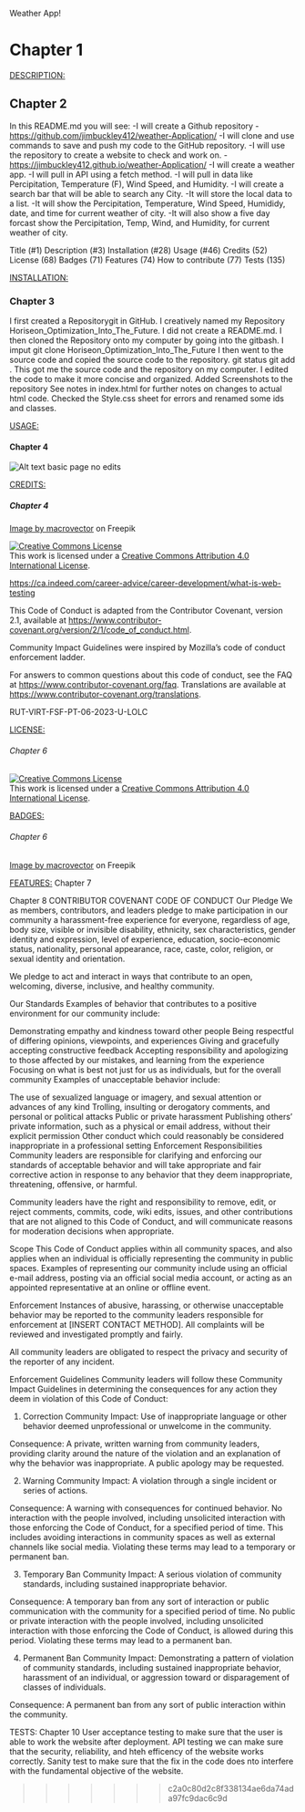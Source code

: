 Weather App! <h1 id="C1">Chapter 1</h1>

<DESCRIPTION:> <h2 id="C2">Chapter 2</h2>
In this README.md you will see:
-I will create a Github repository
    -https://github.com/jimbuckley412/weather-Application/
        -I will clone and use commands to save and push my code to the GitHub repository.
-I will use the repository to create a website to check and work on.
    -https://jimbuckley412.github.io/weather-Application/
-I will create a weather app.
-I will pull in API using a fetch method.
-I will pull in data like Percipitation, Temperature (F), Wind Speed, and Humidity.
-I will create a search bar that will be able to search any City.
-It will store the local data to a list.
-It will show the Percipitation, Temperature, Wind Speed, Humididy, date, and time for current weather of city.
-It will also show a five day forcast show the Percipitation, Temp, Wind, and Humidity, for current weather of city.

<TABLE OF CONTENTS:>
Title (#1)<a href="C1"><jump to Chapter 1></a>
Description (#3) <a href="C2"><jump to Chapter 2></a>
Installation (#28) <a href="C3"><jump to Chapter 3></a>
Usage (#46) <a href="C4"><jump to Chapter 4></a>
Credits (52) <a href="C5"><jump to Chapter 5></a>
License (68) <a href="C6"><jump to Chapter 6></a>
Badges (71) <a href="C7"><jump to Chapter 7></a>
Features (74) <a href="C8"><jump to Chapter 8></a>
How to contribute (77) <a href="C9"><jump to Chapter 9></a>
Tests (135) <a href="C10"><jump to Chapter 10></a>

<INSTALLATION:> <h3 id="C3">Chapter 3</h3>
I first created a Repositorygit in GitHub.
I creatively named my Repository Horiseon_Optimization_Into_The_Future.
I did not create a README.md.
I then cloned the Repository onto my computer by going into the gitbash.
I imput git clone Horiseon_Optimization_Into_The_Future
I then went to the source code and copied the source code to the repository.
git status
git add .
This got me the source code and the repository on my computer.
I edited the code to make it more concise and organized.
Added Screenshots to the repository
See notes in index.html for further notes on changes to actual html code.
Checked the Style.css sheet for errors and renamed some ids and classes.

<USAGE:> <h4 id="C4">Chapter 4</h4>
![Alt text](image.png)
basic page no edits


<CREDITS:> <h5 id="C5">Chapter 4</h5>
<a href="https://www.freepik.com/free-vector/vector-black-white-retro-stamps-badges-isolated_10704966.htm#query=website%20badge&position=1&from_view=keyword&track=ais">Image by macrovector</a> on Freepik

<a rel="license" href="http://creativecommons.org/licenses/by/4.0/"><img alt="Creative Commons License" style="border-width:0" src="https://i.creativecommons.org/l/by/4.0/88x31.png" /></a><br />This work is licensed under a <a rel="license" href="http://creativecommons.org/licenses/by/4.0/">Creative Commons Attribution 4.0 International License</a>.

https://ca.indeed.com/career-advice/career-development/what-is-web-testing

This Code of Conduct is adapted from the Contributor Covenant, version 2.1, available at https://www.contributor-covenant.org/version/2/1/code_of_conduct.html.

Community Impact Guidelines were inspired by Mozilla’s code of conduct enforcement ladder.

For answers to common questions about this code of conduct, see the FAQ at https://www.contributor-covenant.org/faq. Translations are available at https://www.contributor-covenant.org/translations.

RUT-VIRT-FSF-PT-06-2023-U-LOLC


<LICENSE:> <h6 id="C6">Chapter 6</h6>
<a rel="license" href="http://creativecommons.org/licenses/by/4.0/"><img alt="Creative Commons License" style="border-width:0" src="https://i.creativecommons.org/l/by/4.0/88x31.png" /></a><br />This work is licensed under a <a rel="license" href="http://creativecommons.org/licenses/by/4.0/">Creative Commons Attribution 4.0 International License</a>.

<BADGES:> <h6 id="C6">Chapter 6</h6>
<a href="https://www.freepik.com/free-vector/vector-black-white-retro-stamps-badges-isolated_10704966.htm#query=website%20badge&position=1&from_view=keyword&track=ais">Image by macrovector</a> on Freepik

<FEATURES:> <h7 id="C7">Chapter 7</h7>

<HOW TO CONTRIBUTE:> <h8 id="C8">Chapter 8</h8>
CONTRIBUTOR COVENANT CODE OF CONDUCT
Our Pledge
We as members, contributors, and leaders pledge to make participation in our community a harassment-free experience for everyone, regardless of age, body size, visible or invisible disability, ethnicity, sex characteristics, gender identity and expression, level of experience, education, socio-economic status, nationality, personal appearance, race, caste, color, religion, or sexual identity and orientation.

We pledge to act and interact in ways that contribute to an open, welcoming, diverse, inclusive, and healthy community.

Our Standards
Examples of behavior that contributes to a positive environment for our community include:

Demonstrating empathy and kindness toward other people
Being respectful of differing opinions, viewpoints, and experiences
Giving and gracefully accepting constructive feedback
Accepting responsibility and apologizing to those affected by our mistakes, and learning from the experience
Focusing on what is best not just for us as individuals, but for the overall community
Examples of unacceptable behavior include:

The use of sexualized language or imagery, and sexual attention or advances of any kind
Trolling, insulting or derogatory comments, and personal or political attacks
Public or private harassment
Publishing others’ private information, such as a physical or email address, without their explicit permission
Other conduct which could reasonably be considered inappropriate in a professional setting
Enforcement Responsibilities
Community leaders are responsible for clarifying and enforcing our standards of acceptable behavior and will take appropriate and fair corrective action in response to any behavior that they deem inappropriate, threatening, offensive, or harmful.

Community leaders have the right and responsibility to remove, edit, or reject comments, commits, code, wiki edits, issues, and other contributions that are not aligned to this Code of Conduct, and will communicate reasons for moderation decisions when appropriate.

Scope
This Code of Conduct applies within all community spaces, and also applies when an individual is officially representing the community in public spaces. Examples of representing our community include using an official e-mail address, posting via an official social media account, or acting as an appointed representative at an online or offline event.

Enforcement
Instances of abusive, harassing, or otherwise unacceptable behavior may be reported to the community leaders responsible for enforcement at [INSERT CONTACT METHOD]. All complaints will be reviewed and investigated promptly and fairly.

All community leaders are obligated to respect the privacy and security of the reporter of any incident.

Enforcement Guidelines
Community leaders will follow these Community Impact Guidelines in determining the consequences for any action they deem in violation of this Code of Conduct:

1. Correction
Community Impact: Use of inappropriate language or other behavior deemed unprofessional or unwelcome in the community.

Consequence: A private, written warning from community leaders, providing clarity around the nature of the violation and an explanation of why the behavior was inappropriate. A public apology may be requested.

2. Warning
Community Impact: A violation through a single incident or series of actions.

Consequence: A warning with consequences for continued behavior. No interaction with the people involved, including unsolicited interaction with those enforcing the Code of Conduct, for a specified period of time. This includes avoiding interactions in community spaces as well as external channels like social media. Violating these terms may lead to a temporary or permanent ban.

3. Temporary Ban
Community Impact: A serious violation of community standards, including sustained inappropriate behavior.

Consequence: A temporary ban from any sort of interaction or public communication with the community for a specified period of time. No public or private interaction with the people involved, including unsolicited interaction with those enforcing the Code of Conduct, is allowed during this period. Violating these terms may lead to a permanent ban.

4. Permanent Ban
Community Impact: Demonstrating a pattern of violation of community standards, including sustained inappropriate behavior, harassment of an individual, or aggression toward or disparagement of classes of individuals.

Consequence: A permanent ban from any sort of public interaction within the community.

TESTS: <h10 id="C10">Chapter 10</h10>
User acceptance testing to make sure that the user is able to work the website after deployment.
API testing we can make sure that the security, reliability, and hteh efficency of the website works correctly.
Sanity test to make sure that the fix in the code does nto interfere with the fundamental objective of the website.

>>>>>>> c2a0c80d2c8f338134ae6da74ada97fc9dac6c9d
